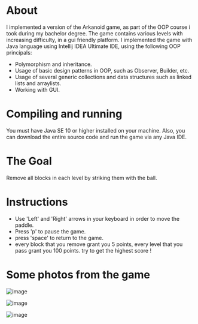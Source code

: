 # About
I implemented a version of the Arkanoid game, as part of the OOP course i took during my bachelor degree.
The game contains various levels with increasing difficulty, in a gui friendly platform.
I implemented the game with Java language using Intellij IDEA Ultimate IDE, using the following OOP principals:

* Polymorphism and inheritance.
* Usage of basic design patterns in OOP, such as Observer, Builder, etc.
* Usage of several generic collections and data structures such as linked lists and arraylists.
* Working with GUI.

# Compiling and running
You must have Java SE 10 or higher installed on your machine. Also, you can download the entire source code and run the game via any Java IDE.

# The Goal
Remove all blocks in each level by striking them with the ball.

# Instructions
* Use 'Left' and 'Right' arrows in your keyboard in order to move the paddle.
* Press 'p' to pause the game.
* press 'space' to return to the game.
* every block that you remove grant you 5 points, every level that you pass grant you 100 points. try to get the highest score !

# Some photos from the game

![image](https://user-images.githubusercontent.com/85591227/156286572-b4f71102-b2c8-45d9-810d-a156261101ee.png)

![image](https://user-images.githubusercontent.com/85591227/156286624-ad53ac1d-8e6b-43e4-b369-b797b45aff4b.png)

![image](https://user-images.githubusercontent.com/85591227/156286812-fe9fe40a-9e52-4f35-96cd-74d3bd23bdd2.png)
